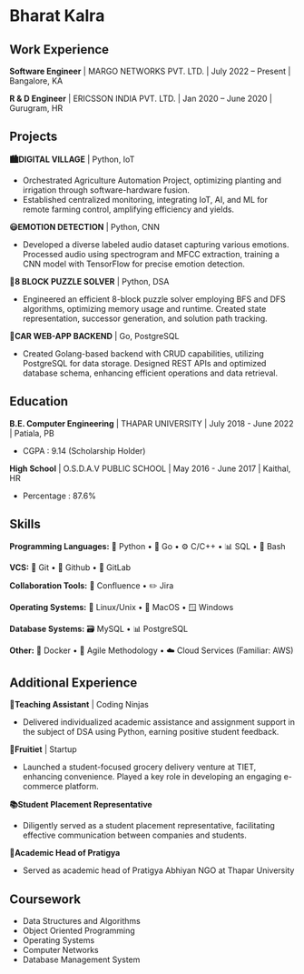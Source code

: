 # Bharat Kalra

## Work Experience

**Software Engineer** | MARGO NETWORKS PVT. LTD. | July 2022 – Present | Bangalore, KA

**R & D Engineer** | ERICSSON INDIA PVT. LTD. | Jan 2020 – June 2020 | Gurugram, HR

## Projects

**🏙️DIGITAL VILLAGE** | Python, IoT

- Orchestrated Agriculture Automation Project, optimizing planting and irrigation through software-hardware fusion.
- Established centralized monitoring, integrating IoT, AI, and ML for remote farming control, amplifying efficiency and yields.

**😃EMOTION DETECTION** | Python, CNN

- Developed a diverse labeled audio dataset capturing various emotions. Processed audio using spectrogram and MFCC extraction, training a CNN model with TensorFlow for precise emotion detection.

**🧩8 BLOCK PUZZLE SOLVER** | Python, DSA

- Engineered an efficient 8-block puzzle solver employing BFS and DFS algorithms, optimizing memory usage and runtime. Created state representation, successor generation, and solution path tracking.

**🚗CAR WEB-APP BACKEND** | Go, PostgreSQL

- Created Golang-based backend with CRUD capabilities, utilizing PostgreSQL for data storage. Designed REST APIs and optimized database schema, enhancing efficient operations and data retrieval.

## Education

**B.E. Computer Engineering** | THAPAR UNIVERSITY | July 2018 - June 2022 | Patiala, PB
- CGPA : 9.14 (Scholarship Holder)

**High School** | O.S.D.A.V PUBLIC SCHOOL | May 2016 - June 2017 | Kaithal, HR
- Percentage : 87.6%

## Skills

**Programming Languages:**
🐍 Python • 🔵 Go • ⚙️ C/C++ • 📊 SQL • 📜 Bash

**VCS:**
📜 Git • 🐙 Github • 🦊 GitLab

**Collaboration Tools:**
📝 Confluence • ✏️ Jira

**Operating Systems:**
🐧 Linux/Unix •  MacOS • 🪟 Windows

**Database Systems:**
🗃️ MySQL • 📊 PostgreSQL

**Other:**
🐳 Docker • 🏃 Agile Methodology • ☁️ Cloud Services (Familiar: AWS)

## Additional Experience

**🎩Teaching Assistant** | Coding Ninjas
- Delivered individualized academic assistance and assignment support in the subject of DSA using Python, earning positive student feedback.

**🛒Fruitiet** | Startup
- Launched a student-focused grocery delivery venture at TIET, enhancing convenience. Played a key role in developing an engaging e-commerce platform.

**📚Student Placement Representative**
- Diligently served as a student placement representative, facilitating effective communication between companies and students.

**🌟Academic Head of Pratigya**
- Served as academic head of Pratigya Abhiyan NGO at Thapar University

## Coursework

- Data Structures and Algorithms
- Object Oriented Programming
- Operating Systems
- Computer Networks
- Database Management System

<!--
**bharatkalra244/bharatkalra244** is a ✨ _special_ ✨ repository because its `README.md` (this file) appears on your GitHub profile.

Here are some ideas to get you started:

- 🔭 I’m currently working on ...
- 🌱 I’m currently learning ...
- 👯 I’m looking to collaborate on ...
- 🤔 I’m looking for help with ...
- 💬 Ask me about ...
- 📫 How to reach me: ...
- 😄 Pronouns: ...
- ⚡ Fun fact: ...
-->
